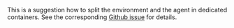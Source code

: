 This is a suggestion how to split the environment and the agent in dedicated containers. See the corresponding [Github issue](https://github.com/rdnfn/beobench/issues/86) for details.

